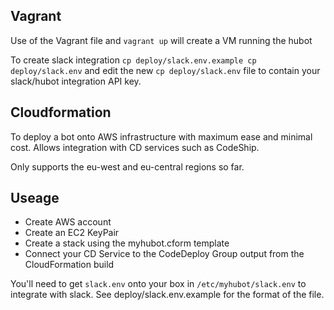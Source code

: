 ## Vagrant

Use of the Vagrant file and `vagrant up` will create a VM running the hubot

To create slack integration `cp deploy/slack.env.example cp deploy/slack.env` and edit the new `cp deploy/slack.env` file to contain your slack/hubot integration API key.


## Cloudformation
To deploy a bot onto AWS infrastructure with maximum ease and minimal cost. Allows integration with CD services such as CodeShip.

Only supports the eu-west and eu-central regions so far.


## Useage
* Create AWS account
* Create an EC2 KeyPair
* Create a stack using the myhubot.cform template
* Connect your CD Service to the CodeDeploy Group output from the CloudFormation build

You'll need to get `slack.env` onto your box in `/etc/myhubot/slack.env` to integrate with slack. See deploy/slack.env.example for the format of the file.

